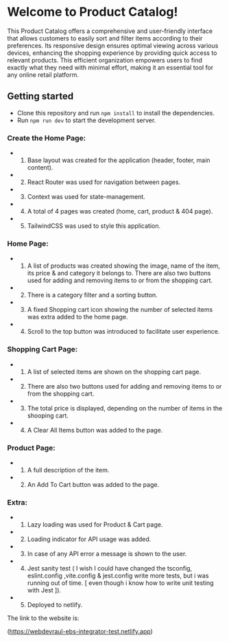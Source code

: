 # Welcome to Product Catalog!

This Product Catalog offers a comprehensive and user-friendly interface that allows customers to easily sort and filter items according to their preferences. Its responsive design ensures optimal viewing across various devices, enhancing the shopping experience by providing quick access to relevant products. This efficient organization empowers users to find exactly what they need with minimal effort, making it an essential tool for any online retail platform.

## Getting started

- Clone this repository and run `npm install` to install the dependencies.
- Run `npm run dev` to start the development server.

### Create the Home Page:

- 1. Base layout was created for the application (header, footer, main content).
- 2. React Router was used for navigation between pages.
- 3. Context was used for state-management.
- 4. A total of 4 pages was created (home, cart, product & 404 page).
- 5. TailwindCSS was used to style this application.

### Home Page:

- 1. A list of products was created showing the image, name of the item, its price & and category it belongs to. There are also two buttons used for adding and removing items to or from the shopping cart.
- 2. There is a category filter and a sorting button.
- 3. A fixed Shopping cart icon showing the number of selected items was extra added to the home page.
- 4. Scroll to the top button was introduced to facilitate user experience.

### Shopping Cart Page:

- 1. A list of selected items are shown on the shopping cart page.
- 2. There are also two buttons used for adding and removing items to or from the shopping cart.
- 3. The total price is displayed, depending on the number of items in the shooping cart.
- 4. A Clear All Items button was added to the page.

### Product Page:

- 1. A full description of the item.
- 2. An Add To Cart button was added to the page.

### Extra:

- 1. Lazy loading was used for Product & Cart page.
- 2. Loading indicator for API usage was added.
- 3. In case of any API error a message is shown to the user.
- 4. Jest sanity test ( I wish I could have changed the tsconfig, eslint.config ,vite.config & jest.config write more tests, but i was running out of time. [ even though i know how to write unit testing with Jest ]).
- 5. Deployed to netlify.

The link to the website is:

(https://webdevraul-ebs-integrator-test.netlify.app)
